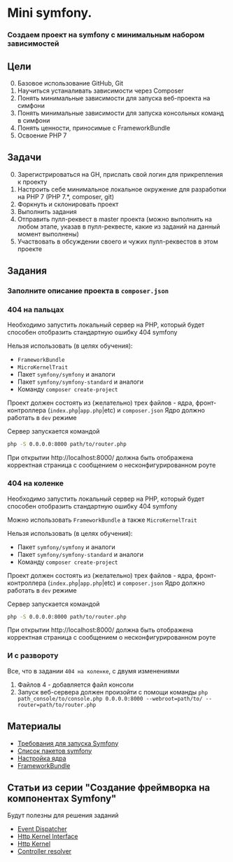 # Mini symfony. 
### Создаем проект на symfony с минимальным набором зависимостей

## Цели

0. Базовое использование GitHub, Git
1. Научиться устаналивать зависимости через Composer
2. Понять минимальные зависимости для запуска веб-проекта на симфони
3. Понять минимальные зависимости для запуска консольных команд в симфони
4. Понять ценности, приносимые с FrameworkBundle
5. Освоение PHP 7

## Задачи

0. Зарегистрироваться на GH, прислать свой логин для прикрепления к проекту
1. Настроить себе минимальное локальное окружение для разработки на PHP 7 (PHP 7.\*, composer, git)
2. Форкнуть и склонировать проект
3. Выполнить задания
4. Отправить пулл-реквест в master проекта (можно выполнить на любом этапе, указав в пулл-реквесте, какие из заданий на данный момент выполнены)
5. Участвовать в обсуждении своего и чужих пулл-реквестов в этом проекте

## Задания

### Заполните описание проекта в `composer.json`

### 404 на пальцах

Необходимо запустить локальный сервер на PHP, который будет способен отобразить стандартную ошибку 404 symfony

Нельзя использовать (в целях обучения):
 - `FrameworkBundle` 
 - `MicroKernelTrait` 
 - Пакет `symfony/symfony` и аналоги
 - Пакет `symfony/symfony-standard` и аналоги
 - Команду `composer create-project`

Проект должен состоять из (желательно) трех файлов - ядра, фронт-контроллера (`index.php`|`app.php`|etc) и `composer.json`
Ядро должно работать в `dev` режиме

Сервер запускается командой 
```sh
php -S 0.0.0.0:8000 path/to/router.php
```

При открытии http://localhost:8000/ должна быть отображена корректная страница с сообщением о несконфигурированном роуте

### 404 на коленке

Необходимо запустить локальный сервер на PHP, который будет способен отобразить стандартную ошибку 404 symfony

Можно использовать `FrameworkBundle` а также `MicroKernelTrait`

Нельзя использовать (в целях обучения):
 - Пакет `symfony/symfony` и аналоги
 - Пакет `symfony/symfony-standard` и аналоги
 - Команду `composer create-project`

Проект должен состоять из (желательно) трех файлов - ядра, фронт-контроллера (`index.php`|`app.php`|etc) и `composer.json`
Ядро должно работать в `dev` режиме

Сервер запускается командой 
```sh
php -S 0.0.0.0:8000 path/to/router.php
```

При открытии http://localhost:8000/ должна быть отображена корректная страница с сообщением о несконфигурированном роуте

### И с развороту

Все, что в задании `404 на коленке`, с двумя изменениями

 1. Файлов 4 - добавляется файл консоли 
 2. Запуск веб-сервера должен произойти с помощи команды `php path_console/to/console.php 0.0.0.0:8000 --webroot=path/to/ --router=path/to/router.php`

## Материалы

* [Требования для запуска Symfony](http://symfony.com/doc/current/reference/requirements.html)
* [Список пакетов symfony](https://packagist.org/packages/symfony/)
* [Настройка ядра](http://symfony.com/doc/current/reference/configuration/kernel.html)
* [FrameworkBundle](https://github.com/symfony/framework-bundle)

## Статьи из серии "Создание фреймворка на компонентах Symfony"

Будут полезны для решения заданий

* [Event Dispatcher](https://symfony.com/doc/current/create_framework/event_dispatcher.html#main)
* [Http Kernel Interface](https://symfony.com/doc/current/create_framework/http_kernel_httpkernelinterface.html#main)
* [Http Kernel](https://symfony.com/doc/current/create_framework/http_kernel_httpkernel_class.html#main)
* [Controller resolver](https://symfony.com/doc/current/create_framework/http_kernel_controller_resolver.html#main)
